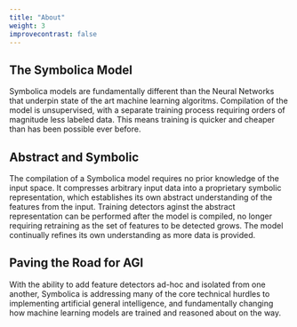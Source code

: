 ```yaml
---
title: "About"
weight: 3
improvecontrast: false
---
```


## The Symbolica Model

Symbolica models are fundamentally different than the Neural Networks that underpin state of the art machine learning algoritms. Compilation of the model is unsupervised, with a separate training process requiring orders of magnitude less labeled data. This means training is quicker and cheaper than has been possible ever before.

## Abstract and Symbolic

The compilation of a Symbolica model requires no prior knowledge of the input space. It compresses arbitrary input data into a proprietary symbolic representation, which establishes its own abstract understanding of the features from the input. Training detectors aginst the abstract representation can be performed after the model is compiled, no longer requiring retraining as the set of features to be detected grows. The model continually refines its own understanding as more data is provided.

## Paving the Road for AGI

With the ability to add feature detectors ad-hoc and isolated from one another, Symbolica is addressing many of the core technical hurdles to implementing artificial general intelligence, and fundamentally changing how machine learning models are trained and reasoned about on the way.
